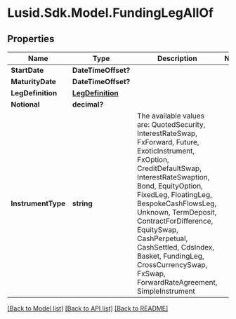
# Lusid.Sdk.Model.FundingLegAllOf

## Properties

Name | Type | Description | Notes
------------ | ------------- | ------------- | -------------
**StartDate** | **DateTimeOffset?** |  | 
**MaturityDate** | **DateTimeOffset?** |  | 
**LegDefinition** | [**LegDefinition**](LegDefinition.md) |  | 
**Notional** | **decimal?** |  | 
**InstrumentType** | **string** | The available values are: QuotedSecurity, InterestRateSwap, FxForward, Future, ExoticInstrument, FxOption, CreditDefaultSwap, InterestRateSwaption, Bond, EquityOption, FixedLeg, FloatingLeg, BespokeCashFlowsLeg, Unknown, TermDeposit, ContractForDifference, EquitySwap, CashPerpetual, CashSettled, CdsIndex, Basket, FundingLeg, CrossCurrencySwap, FxSwap, ForwardRateAgreement, SimpleInstrument | 

[[Back to Model list]](../README.md#documentation-for-models)
[[Back to API list]](../README.md#documentation-for-api-endpoints)
[[Back to README]](../README.md)

